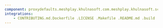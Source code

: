 ```yaml
---
component: proxydefaults.meshplay.khulnasoft.com.meshplay.khulnasoft.schema.json
integrations:
    - CONTRIBUTING.md.Dockerfile .LICENSE .Makefile .README.md .build .consul .go.mod .go.sum .helpers .internal .main.go .output .proxydefaults.meshplay.khulnasoft.com.meshplay.khulnasoft.schema.json.md .templates .tests
---
```

